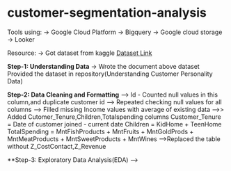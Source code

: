 # customer-segmentation-analysis

Tools using:
-> Google Cloud Platform
-> Bigquery
-> Google cloud storage
-> Looker

Resource:
-> Got dataset from kaggle
[Dataset Link](https://www.kaggle.com/datasets/imakash3011/customer-personality-analysis)

**Step-1: Understanding Data**
-> Wrote the document above dataset
Provided the dataset in repository(Understanding Customer Personality Data)

**Step-2: Data Cleaning and Formatting**
--> Id - Counted null values in this column,and duplicate customer id
--> Repeated checking null values for all columns
--> Filled missing Income values with average of existing data
-->> Added Cutomer_Tenure,Children,Totalspending columns
    Customer_Tenure = Date of customer joined - current date
    Children = KidHome + TeenHome
    TotalSpending = MntFishProducts + MntFruits + MntGoldProds + MntMeatProducts + MntSweetProducts + MntWines
-->Replaced the table without Z_CostContact,Z_Revenue 

**Step-3: Exploratory Data Analysis(EDA)
-->
